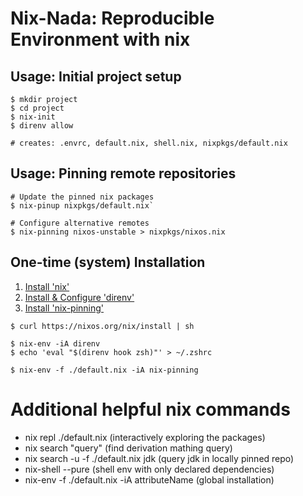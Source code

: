 # Nix-Nada: Reproducible Environment with nix

## Usage: Initial project setup

```
$ mkdir project
$ cd project
$ nix-init
$ direnv allow

# creates: .envrc, default.nix, shell.nix, nixpkgs/default.nix
```

## Usage: Pinning remote repositories

```
# Update the pinned nix packages
$ nix-pinup nixpkgs/default.nix`

# Configure alternative remotes
$ nix-pinning nixos-unstable > nixpkgs/nixos.nix
```

## One-time (system) Installation

1) [Install 'nix'](https://nixos.org/nix/download.html)
2) [Install & Configure 'direnv'](https://direnv.net)
3) [Install 'nix-pinning'](https://github.com/ciderale/nix-nada/)

```
$ curl https://nixos.org/nix/install | sh

$ nix-env -iA direnv
$ echo 'eval "$(direnv hook zsh)"' > ~/.zshrc

$ nix-env -f ./default.nix -iA nix-pinning
```

# Additional helpful nix commands

- nix repl ./default.nix    (interactively exploring the packages)
- nix search "query"        (find derivation mathing query)
- nix search -u -f ./default.nix jdk (query jdk in locally pinned repo)
- nix-shell --pure          (shell env with only declared dependencies)
- nix-env -f ./default.nix -iA attributeName (global installation)


